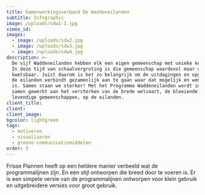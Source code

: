 ```yaml
---
title: Samenwerkingsverband De Waddeneilanden
subtitle: Infographic
image: /uploads/sdw1-1.jpg
vimeo_id:
images:
  - image: /uploads/sdw2.jpg
  - image: /uploads/sdw3.jpg
  - image: /uploads/sdw4.jpg
description: >-
  De vijf Waddeneilanden hebben elk een eigen gemeenschap met unieke kenmerken.
  In deze tijd van schaalvergroting is die gemeenschap waardevol maar ook
  kwetsbaar. Juist daarom is het zo belangrijk om de uitdagingen en opgaven die
  de eilanden verbindt gezamenlijk aan te gaan waar dat mogelijk en wenselijk
  is. Samen staan we sterker! Met het Programma Waddeneilanden wordt intensief
  samen gewerkt aan het versterken van de brede welvaart, de bloeiende en
  levendige gemeenschappen, op de eilanden.
client_title:
client:
client_image:
bgcolor: lightgreen
tags:
  - motiveren
  - visualiseren
  - groene-communicatiemiddelen
order: 3
---
```

Frisse Plannen heeft op een heldere manier verbeeld wat de programmalijnen zijn. En een stijl ontworpen die breed door te voeren is. Er is een simpele versie van de programmalijnen ontworpen voor klein gebruik en uitgebreidere versies voor groot gebruik.&nbsp;